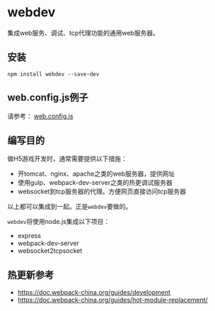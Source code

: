 # webdev

集成web服务、调试、tcp代理功能的通用web服务器。

## 安装

```dos
npm install webdev --save-dev
```

## web.config.js例子

请参考： [web.config.js](example/web.config.js)

## 编写目的

做H5游戏开发时，通常需要提供以下措施：

-   开tomcat、nginx、apache之类的web服务器，提供网址
-   使用gulp、webpack-dev-server之类的热更调试服务器
-   websocket到tcp服务器的代理。方便网页直接访问tcp服务器

以上都可以集成到一起。正是`webdev`要做的。

`webdev`将使用node.js集成以下项目：

-   express
-   webpack-dev-server
-   websocket2tcpsocket

## 热更新参考

-   <https://doc.webpack-china.org/guides/development>
-   <https://doc.webpack-china.org/guides/hot-module-replacement/>
